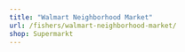 ```yaml
---
title: "Walmart Neighborhood Market"
url: /fishers/walmart-neighborhood-market/
shop: Supermarkt
---
```

